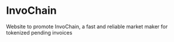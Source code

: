 # InvoChain
Website to promote InvoChain, a fast and reliable market maker for tokenized pending invoices
